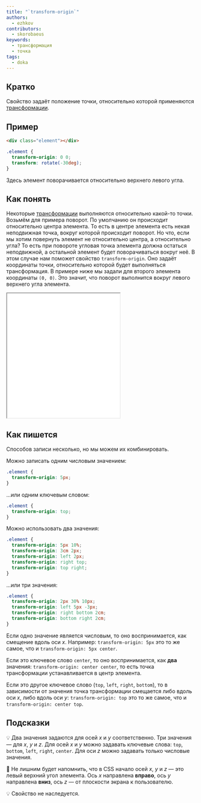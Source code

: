 ```yaml
---
title: "`transform-origin`"
authors:
  - ezhkov
contributors:
  - skorobaeus
keywords:
  - трансформация
  - точка
tags:
  - doka
---
```


## Кратко

Свойство задаёт положение точки, относительно которой применяются [трансформации](/css/transform/).

## Пример

```html
<div class="element"></div>
```

```css
.element {
  transform-origin: 0 0;
  transform: rotate(-30deg);
}
```

Здесь элемент поворачивается относительно верхнего левого угла.

## Как понять

Некоторые [трансформации](/css/transform/) выполняются относительно какой-то точки. Возьмём для примера поворот. По умолчанию он происходит относительно центра элемента. То есть в центре элемента есть некая неподвижная точка, вокруг которой происходит поворот. Но что, если мы хотим повернуть элемент не относительно центра, а относительно угла? То есть при повороте угловая точка элемента должна остаться неподвижной, а остальной элемент будет поворачиваться вокруг неё. В этом случае нам поможет свойство `transform-origin`. Оно задаёт координаты точки, относительно которой будет выполняться трансформация. В примере ниже мы задали для второго элемента координаты `(0, 0)`. Это значит, что поворот выполнится вокруг левого верхнего угла элемента.

<iframe title="Точка трансформации" src="demos/transform-point/" height="330"></iframe>

## Как пишется

Способов записи несколько, но мы можем их комбинировать.

Можно записать одним числовым значением:

```css
.element {
  transform-origin: 5px;
}
```

...или одним ключевым словом:

```css
.element {
  transform-origin: top;
}
```

Можно использовать два значения:

```css
.element {
  transform-origin: 5px 10%;
  transform-origin: 3cm 2px;
  transform-origin: left 2px;
  transform-origin: right top;
  transform-origin: top right;
}
```

...или три значения:

```css
.element {
  transform-origin: 2px 30% 10px;
  transform-origin: left 5px -3px;
  transform-origin: right bottom 2cm;
  transform-origin: bottom right 2cm;
}
```

Если одно значение является числовым, то оно воспринимается, как смещение вдоль оси _x_. Например: `transform-origin: 5px` это то же самое, что и `transform-origin: 5px center`.

Если это ключевое слово `center`, то оно воспринимается, как **два** значения: `transform-origin: center center`, то есть точка трансформации устанавливается в центр элемента.

Если это другое ключевое слово (`top`, `left`, `right`, `bottom`), то в зависимости от значения точка трансформации смещается либо вдоль оси _x_, либо вдоль оси _y_: `transform-origin: top` это то же самое, что и `transform-origin: center top`.

## Подсказки

💡 Два значения задаются для осей _x_ и _y_ соответственно. Три значения — для _x_, _y_ и _z_. Для осей _x_ и _y_ можно задавать ключевые слова: `top`, `bottom`, `left`, `right`, `center`. Для оси _z_ можно задавать только числовые значения.

<aside>

🔔 Не лишним будет напомнить, что в CSS начало осей _x_, _y_ и _z_ — это левый верхний угол элемента. Ось _x_ направлена **вправо**, ось _y_ направлена **вниз**, ось _z_ — от плоскости экрана к пользователю.

</aside>

💡 Свойство не наследуется.
